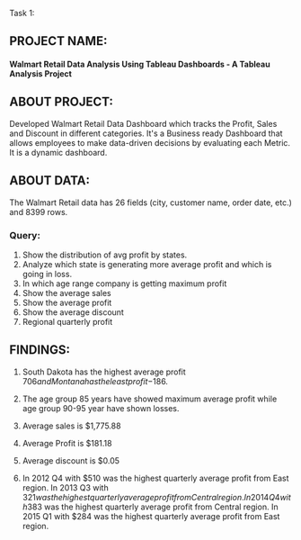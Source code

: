 Task 1: 

## PROJECT NAME:

#### Walmart Retail Data Analysis Using Tableau Dashboards - A Tableau Analysis Project

## ABOUT PROJECT:

Developed Walmart Retail Data Dashboard which tracks the Profit, Sales and Discount in different categories. It's a Business ready Dashboard that allows employees to make data-driven decisions by evaluating each Metric. It is a dynamic dashboard.

## ABOUT DATA:

The Walmart Retail data has 26 fields (city, customer name, order date, etc.) and 8399 rows.

### Query:
  
  1. Show the distribution of avg profit by states. 
  2. Analyze which state is generating more average profit and which is going in loss.
  3. In which age range company is getting maximum profit
  4. Show the average sales
  5. Show the average profit
  6. Show the average discount
  7. Regional quarterly profit

## FINDINGS:
  
  1. South Dakota has the highest average profit $706 and Montana has the least profit -$186.
  
  2. The age group 85 years have showed maximum average profit while age group 90-95 year have shown losses.
  
  3. Average sales is $1,775.88
  
  4. Average Profit is $181.18
  
  5. Average discount is $0.05

  6. In 2012 Q4 with $510 was the highest quarterly average profit from East region. In 2013 Q3 with $321 was the highest 
     quarterly average profit from Central region. In 2014 Q4 with$383 was the highest quarterly average profit from Central region. 
     In 2015 Q1 with $284 was the highest quarterly average profit from East region.


